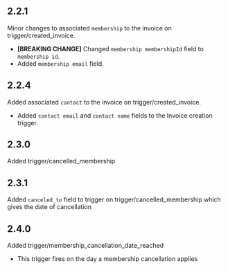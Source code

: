 ## 2.2.1

Minor changes to associated `membership` to the invoice on trigger/created_invoice.

- **[BREAKING CHANGE]** Changed `membership membershipId` field to `membership id`.
- Added `membership email` field.

## 2.2.4

Added associated `contact` to the invoice on trigger/created_invoice.

- Added `contact email` and `contact name` fields to the Invoice creation trigger.

## 2.3.0

Added trigger/cancelled_membership

## 2.3.1

Added `canceled_to` field to trigger on trigger/cancelled_membership which gives the date of cancellation

## 2.4.0

Added trigger/membership_cancellation_date_reached 

- This trigger fires on the day a membership cancellation applies 
